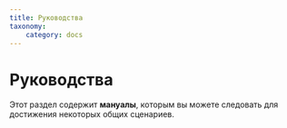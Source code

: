 ```yaml
---
title: Руководства
taxonomy:
    category: docs
---
```


# Руководства

Этот раздел содержит **мануалы**, которым вы можете следовать для достижения некоторых общих сценариев.
